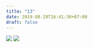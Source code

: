 ```yaml
---
title: "13"
date: 2019-08-29T16:41:30+07:00
draft: false
---
```


![](/images/portfolio/clipart/13/1.jpg)
![](/images/portfolio/clipart/13/2.jpg)